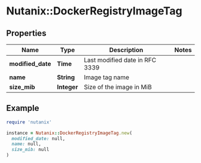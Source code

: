 # Nutanix::DockerRegistryImageTag

## Properties

| Name | Type | Description | Notes |
| ---- | ---- | ----------- | ----- |
| **modified_date** | **Time** | Last modified date in RFC 3339 |  |
| **name** | **String** | Image tag name |  |
| **size_mib** | **Integer** | Size of the image in MiB |  |

## Example

```ruby
require 'nutanix'

instance = Nutanix::DockerRegistryImageTag.new(
  modified_date: null,
  name: null,
  size_mib: null
)
```

